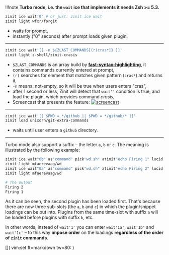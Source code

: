!!!note
**Turbo mode, i.e. the `wait` ice that implements it needs Zsh >= 5.3.**

```zsh
zinit ice wait'0' # or just: zinit ice wait
zinit light wfxr/forgit
```

- waits for prompt,
- instantly ("0" seconds) after prompt loads given plugin.

---

```zsh
zinit ice wait'[[ -n ${ZLAST_COMMANDS[(r)cras*]} ]]'
zinit light z-shell/zinit-crasis
```

- `$ZLAST_COMMANDS` is an array build by [**fast-syntax-highlighting**](https://github.com/z-shell/fast-syntax-highlighting), it contains commands currently entered at prompt,
- `(r)` searches for element that matches given pattern (`cras*`) and returns it,
- `-n` means: not-empty, so it will be true when users enters "cras",
- after 1 second or less, Zinit will detect that `wait''` condition is true, and load the plugin, which provides command _crasis_,
- Screencast that presents the feature:
  [![screencast](https://asciinema.org/a/149725.svg)](https://asciinema.org/a/149725)

---

```zsh
zinit ice wait'[[ $PWD = */github || $PWD = */github/* ]]'
zinit load unixorn/git-extra-commands
```

- waits until user enters a `github` directory.

---

Turbo mode also support a suffix – the letter `a`, `b` or `c`. The meaning is
illustrated by the following example:

```zsh
zinit ice wait"0b" as"command" pick"wd.sh" atinit"echo Firing 1" lucid
zinit light mfaerevaag/wd
zinit ice wait"0a" as"command" pick"wd.sh" atinit"echo Firing 2" lucid
zinit light mfaerevaag/wd

# The output
Firing 2
Firing 1
```

As it can be seen, the second plugin has been loaded first. That's because there
are now three sub-slots (the `a`, `b` and `c`) in which the plugin/snippet
loadings can be put into. Plugins from the same time-slot with suffix `a` will
be loaded before plugins with suffix `b`, etc.

In other words, instead of `wait'1'` you can enter `wait'1a'`, `wait'1b'` and
`wait'1c'` – to this way **impose order** on the loadings **regardless of the
order of `zinit` commands**.

[]( vim:set ft=markdown tw=80: )
